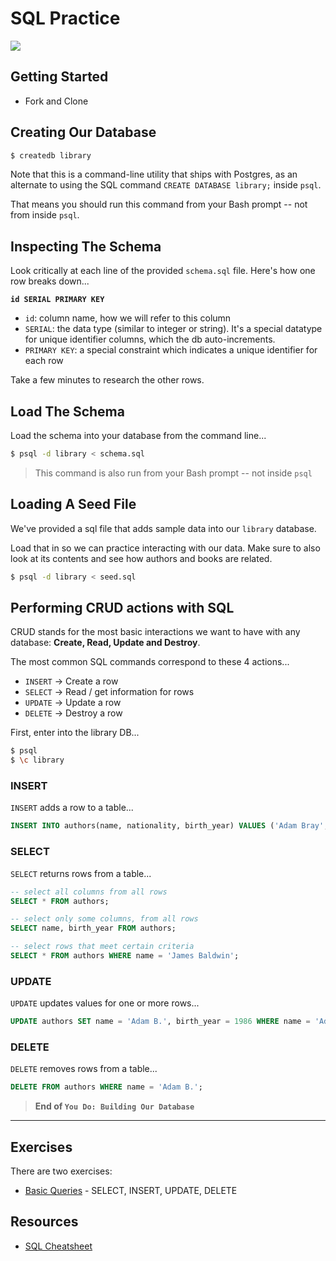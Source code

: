 # SQL Practice

![](https://encrypted-tbn0.gstatic.com/images?q=tbn:ANd9GcRlTQyk_36Ws7sMvW9uarODvdL-1NKaw237aw&usqp=CAU)

## Getting Started

- Fork and Clone

## Creating Our Database

```bash
$ createdb library
```

Note that this is a command-line utility that ships with Postgres, as an alternate to using the SQL command `CREATE DATABASE library;` inside `psql`.

That means you should run this command from your Bash prompt -- not from inside `psql`.

## Inspecting The Schema

Look critically at each line of the provided `schema.sql` file. Here's how one row breaks down...

**`id SERIAL PRIMARY KEY`**

- `id`: column name, how we will refer to this column
- `SERIAL`: the data type (similar to integer or string). It's a special datatype for unique identifier columns, which the db auto-increments.
- `PRIMARY KEY`: a special constraint which indicates a unique identifier for each row

Take a few minutes to research the other rows.

## Load The Schema

Load the schema into your database from the command line...

```bash
$ psql -d library < schema.sql
```

> This command is also run from your Bash prompt -- not inside `psql`

## Loading A Seed File

We've provided a sql file that adds sample data into our `library` database.

Load that in so we can practice interacting with our data. Make sure to also look at its contents and see how authors and books are related.

```bash
$ psql -d library < seed.sql
```

## Performing CRUD actions with SQL

CRUD stands for the most basic interactions we want to have with any database: **Create, Read, Update and Destroy**.

The most common SQL commands correspond to these 4 actions...

- `INSERT` -> Create a row
- `SELECT` -> Read / get information for rows
- `UPDATE` -> Update a row
- `DELETE` -> Destroy a row

First, enter into the library DB...

```bash
$ psql
$ \c library
```

### INSERT

`INSERT` adds a row to a table...

```sql
INSERT INTO authors(name, nationality, birth_year) VALUES ('Adam Bray', 'United States of America', 1985);
```

### SELECT

`SELECT` returns rows from a table...

```sql
-- select all columns from all rows
SELECT * FROM authors;

-- select only some columns, from all rows
SELECT name, birth_year FROM authors;

-- select rows that meet certain criteria
SELECT * FROM authors WHERE name = 'James Baldwin';
```

### UPDATE

`UPDATE` updates values for one or more rows...

```sql
UPDATE authors SET name = 'Adam B.', birth_year = 1986 WHERE name = 'Adam Bray';
```

### DELETE

`DELETE` removes rows from a table...

```sql
DELETE FROM authors WHERE name = 'Adam B.';
```

> **End of `You Do: Building Our Database`**

---

## Exercises

There are two exercises:

- [Basic Queries](basic_queries.sql) - SELECT, INSERT, UPDATE, DELETE

## Resources

- [SQL Cheatsheet](https://www.sqltutorial.org/sql-cheat-sheet/)

